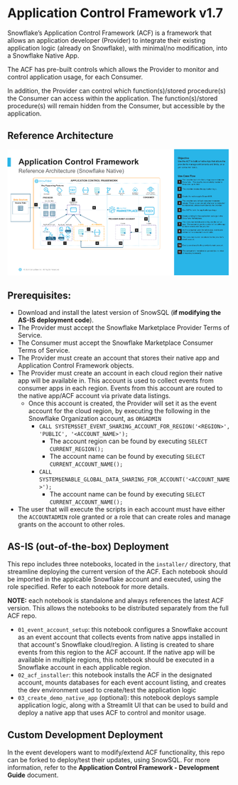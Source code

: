 # Application Control Framework v1.7

Snowflake’s Application Control Framework (ACF) is a framework that allows an application developer (Provider) to integrate their existing application logic (already on Snowflake), with minimal/no modification, into a Snowflake Native App.

The ACF has pre-built controls which allows the Provider to monitor and control application usage, for each Consumer.

In addition, the Provider can control which function(s)/stored procedure(s) the Consumer can access within the application. The function(s)/stored procedure(s) will remain hidden from the Consumer, but accessible by the application.

## Reference Architecture
![Application Control Framework Design](img/acf_reference_architecture.png)

## Prerequisites:
- Download and install the latest version of SnowSQL (**if modifying the AS-IS deployment code**).
- The Provider must accept the Snowflake Marketplace Provider Terms of Service.
- The Consumer must accept the Snowflake Marketplace Consumer Terms of Service.
- The Provider must create an account that stores their native app and Application Control Framework objects.
- The Provider must create an account in each cloud region their native app will be available in. This account is used to collect events from consumer apps in each region. Events from this account are routed to the native app/ACF account via private data listings.
  - Once this account is created, the Provider will set it as the event account for the cloud region, by executing the following in the Snowflake Organization account, as ```ORGADMIN```
    - ```CALL SYSTEM$SET_EVENT_SHARING_ACCOUNT_FOR_REGION('<REGION>', 'PUBLIC', '<ACCOUNT_NAME>');```
      - The account region can be found by executing ```SELECT CURRENT_REGION();```
      - The account name can be found by executing ```SELECT CURRENT_ACCOUNT_NAME();```
    - ```CALL SYSTEM$ENABLE_GLOBAL_DATA_SHARING_FOR_ACCOUNT('<ACCOUNT_NAME>');```
      - The account name can be found by executing ```SELECT CURRENT_ACCOUNT_NAME();```
- The user that will execute the scripts in each account must have either the ```ACCOUNTADMIN``` role granted or a role that can create roles and manage grants on the account to other roles.

## AS-IS (out-of-the-box) Deployment
This repo includes three notebooks, located in the `installer/` directory, that streamline deploying the current version of the ACF. Each notebook should be imported in the appicable Snowflake account and executed, using the role specified. Refer to each notebook for more details. 

**NOTE:** each notebook is standalone and always references the latest ACF version. This allows the notebooks to be distributed separately from the full ACF repo.
- `01_event_account_setup`: this notebook configures a Snowflake account as an event account that collects events from native apps installed in that account's Snowflake cloud/region. A listing is created to share events from this region to the ACF account. If the native app will be available in multiple regions, this notebook should be executed in a Snowflake account in each applicable region.
- `02_acf_installer`: this notebook installs the ACF in the designated account, mounts databases for each event account listing, and creates the dev environment used to create/test the application logic
- `03_create_demo_native_app` (optional): this notebook deploys sample application logic, along with a Streamlit UI that can be used to build and deploy a native app that uses ACF to control and monitor usage.

## Custom Development Deployment
In the event developers want to modify/extend ACF functionality, this repo can be forked to deploy/test their updates, using SnowSQL. For more information, refer to the **Application Control Framework - Development Guide** document.
